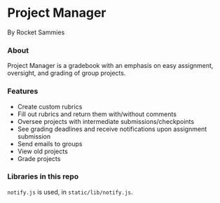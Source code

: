 # Project Manager
By Rocket Sammies

### About
Project Manager is a gradebook with an emphasis on easy assignment, oversight, and grading of group projects.  

### Features
- Create custom rubrics
- Fill out rubrics and return them with/without comments
- Oversee projects with intermediate submissions/checkpoints
- See grading deadlines and receive notifications upon assignment submission 
- Send emails to groups
- View old projects
- Grade projects

### Libraries in this repo

`notify.js` is used, in `static/lib/notify.js`.
